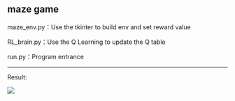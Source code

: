 ## maze game 

maze_env.py：Use the tkinter to build env and set reward value

RL_brain.py：Use the Q Learning to update the Q table

run.py：Program entrance

***
Result:

![](https://tva1.sinaimg.cn/large/008eGmZEgy1gn82n58o44g304g058e88.gif)
